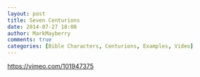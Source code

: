 ```yaml
---
layout: post
title: Seven Centurions
date: 2014-07-27 18:00
author: MarkMayberry
comments: true
categories: [Bible Characters, Centurions, Examples, Video]
---
```

https://vimeo.com/101947375
